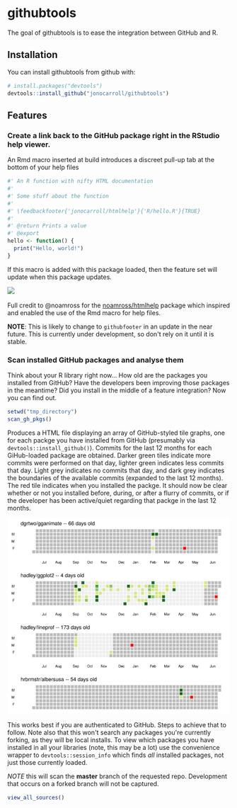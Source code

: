 # githubtools

The goal of githubtools is to ease the integration between GitHub and R. 

## Installation

You can install githubtools from github with:

```R
# install.packages("devtools")
devtools::install_github("jonocarroll/githubtools")
```

## Features

### Create a link back to the GitHub package right in the RStudio help viewer.

An Rmd macro inserted at build introduces a discreet pull-up tab at the bottom
of your help files

```R
#' An R function with nifty HTML documentation
#'
#' Some stuff about the function
#'
#' \feedbackfooter{'jonocarroll/htmlhelp'}{'R/hello.R'}{TRUE}
#'
#' @return Prints a value
#' @export
hello <- function() {
  print("Hello, world!")
}
```

If this macro is added with this package loaded, then the feature set will
update when this package updates.

![](https://camo.githubusercontent.com/8e6aab5c14977a3a5859912e767be74a2cdbc558/687474703a2f2f692e696d6775722e636f6d2f6456703561376a2e676966)

Full credit to @noamross for the
[noamross/htmlhelp](http://github.com/noamross/htmlhelp) package which inspired
and enabled the use of the Rmd macro for help files.

**NOTE**: This is likely to change to `githubfooter` in an update in the near future. 
This is currently under development, so don't rely on it until it is stable.

### Scan installed GitHub packages and analyse them

Think about your R library right now... How old are the packages you installed
from GitHub? Have the developers been improving those packages in the meantime?
Did you install in the middle of a feature integration? Now you can find out.

```R
setwd("tmp_directory")
scan_gh_pkgs()
```

Produces a HTML file displaying an array of GitHub-styled tile graphs, one for 
each packge you have installed from GitHub (presumably via 
`devtools::install_github()`). Commits for the last 12 months for each 
GiHub-loaded package are obtained. Darker green tiles indicate more commits were
performed on that day, lighter green indicates less commits that day. Light grey
indicates no commits that day, and dark grey indicates the boundaries of the
available commits (expanded to the last 12 months). The red tile indicates when
you installed the packge. It should now be clear whether or not you installed
before, during, or after a flurry of commits, or if the developer has been
active/quiet regarding that packge in the last 12 months.

![](https://github.com/jonocarroll/githubtools/blob/master/man/figures/scan.png?raw=true)

This works best if you are authenticated to GitHub. Steps to achieve that to
follow. Note also that this won't search any packages you're currently forking,
as they will be local installs. To view which packages you have installed in all
your libraries (note, this may be a lot) use the convenience wrapper to
`devtools::session_info` which finds *all* installed packages, not just those
currently loaded.

*NOTE* this will scan the **master** branch of the requested repo. Development that occurs 
on a forked branch will not be captured.

```R
view_all_sources()
```
